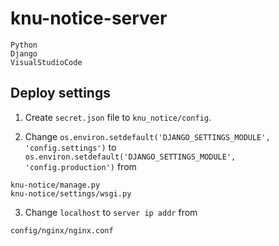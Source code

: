 # knu-notice-server

```
Python
Django
VisualStudioCode
```

## Deploy settings
1. Create `secret.json` file to `knu_notice/config`.

2. Change `os.environ.setdefault('DJANGO_SETTINGS_MODULE', 'config.settings')` to `os.environ.setdefault('DJANGO_SETTINGS_MODULE', 'config.production')` from
```
knu-notice/manage.py
knu-notice/settings/wsgi.py
```

3. Change `localhost` to `server ip addr` from
```
config/nginx/nginx.conf
```